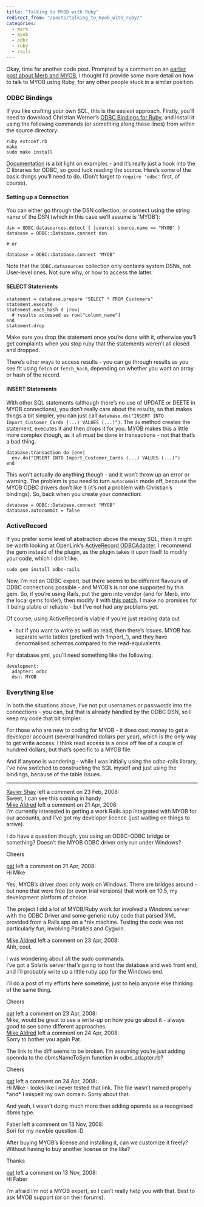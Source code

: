 ```yaml
---
title: "Talking to MYOB with Ruby"
redirect_from: "/posts/talking_to_myob_with_ruby/"
categories:
  - merb
  - myob
  - odbc
  - ruby
  - rails
---
```

Okay, time for another code post. Prompted by a comment on an [earlier
post about Merb and
MYOB](http://freelancing-gods.com/posts/mixing_merb_and_myob), I thought
I’d provide some more detail on how to talk to MYOB using Ruby, for any
other people stuck in a similar position.

### ODBC Bindings

If you like crafting your own SQL, this is the easiest approach.
Firstly, you’ll need to download Christian Werner’s [ODBC Bindings for
Ruby](http://ch-werner.de/rubyodbc/), and install it using the following
commands (or something along these lines) from within the source
directory:

    ruby extconf.rb
    make
    sudo make install

[Documentation](http://ch-werner.de/rubyodbc/odbc.html) is a bit light
on examples - and it’s really just a hook into the C libraries for ODBC,
so good luck reading the source. Here’s some of the basic things you’ll
need to do. (Don’t forget to `require 'odbc'` first, of course).

#### Setting up a Connection

You can either go through the DSN collection, or connect using the
string name of the DSN (which in this case we’ll assume is ‘MYOB’):

    dsn = ODBC.datasources.detect { |source| source.name == "MYOB" }
    database = ODBC::Database.connect dsn

    # or

    database = ODBC::Database.connect "MYOB"

Note that the `ODBC.datasources` collection only contains system DSNs,
not User-level ones. Not sure why, or how to access the latter.

#### SELECT Statements

    statement = database.prepare "SELECT * FROM Customers"
    statement.execute
    statement.each_hash d |row|
      # results accessed as row["column_name"]
    end
    statement.drop

Make sure you drop the statement once you’re done with it, otherwise
you’ll get complaints when you stop ruby that the statements weren’t all
closed and dropped.

There’s other ways to access results - you can go through results as you
see fit using `fetch` or `fetch_hash`, depending on whether you want an
array or hash of the record.

#### INSERT Statements

With other SQL statements (although there’s no use of UPDATE or DEETE in
MYOB connections), you don’t really care about the results, so that
makes things a bit simpler, you can just call
`database.do("INSERT INTO Import_Customer_Cards (...) VALUES (...)")`.
The `do` method creates the statement, executes it and then drops it for
you. MYOB makes this a little more complex though, as it all must be
done in transactions - not that that’s a bad thing.

    database.transaction do |env|
      env.do("INSERT INTO Import_Customer_Cards (...) VALUES (...)")
    end

This won’t actually do anything though - and it won’t throw up an error
or warning. The problem is you need to turn `autocommit` mode off,
because the MYOB ODBC drivers don’t like it (it’s not a problem with
Christian’s bindings). So, back when you create your connection:

    database = ODBC::Database.connect "MYOB"
    database.autocommit = false

### ActiveRecord

If you prefer some level of abstraction above the messy SQL, then it
might be worth looking at OpenLink’s [ActiveRecord
ODBCAdapter](http://odbc-rails.rubyforge.org/). I recommend the gem
instead of the plugin, as the plugin takes it upon itself to modify your
code, which I don’t like.

    sudo gem install odbc-rails

Now, I’m not an ODBC expert, but there seems to be different flavours of
ODBC connections possible - and MYOB’s is not one supported by this gem.
So, if you’re using Rails, put the gem into vendor (and for Merb, into
the local gems folder), then modify it with [this
patch](http://freelancing-gods.com/system/odbc-rails-patch-for-myob.diff).
I make no promises for it being stable or reliable - but I’ve not had
any problems yet.

Of course, using ActiveRecord is viable if you’re just reading data out
- but if you want to write as well as read, then there’s issues. MYOB
has separate write tables (prefixed with ‘Import\_’), and they have
denormalised schemas compared to the read-equivalents.

For database.yml, you’ll need something like the following:

    development:
      adapter: odbc
      dsn: MYOB

### Everything Else

In both the situations above, I’ve not put usernames or passwords into
the connections - you can, but that is already handled by the ODBC DSN,
so I keep my code that bit simpler.

For those who are new to coding for MYOB - it does cost money to get a
developer account (several hundred dollars per year), which is the only
way to get write access. I think read access is a once off fee of a
couple of hundred dollars, but that’s specific to a MYOB file.

And if anyone is wondering - while I was initially using the odbc-rails
library, I’ve now switched to constructing the SQL myself and just using
the bindings, because of the table issues.

------------------------------------------------------------------------

<div class="comments">
<div class="comment-author">
<a href="http://rhnh.net">Xavier Shay</a> left a comment on 23 Feb,
2008:</div>

<div class="comment" markdown="1">
Sweet, I can see this coming in handy

</div>
<div class="comment-author">
<a href="http://luminousmonkey.org/">Mike Aldred</a> left a comment on
21 Apr, 2008:</div>

<div class="comment" markdown="1">
I’m currently interested in getting a work Rails app integrated with
MYOB for our accounts, and I’ve got my developer licence (just waiting
on things to arrive).

I do have a question though, you using an ODBC-ODBC bridge or something?
Doesn’t the MYOB ODBC driver only run under Windows?

Cheers

</div>
<div class="comment-author">
<a href="http://freelancing-gods.com">pat</a> left a comment on 21 Apr,
2008:</div>

<div class="comment" markdown="1">
Hi Mike

Yes, MYOB’s driver does only work on Windows. There are bridges around -
but none that were free (or even trial versions) that work on 10.5, my
development platform of choice.

The project I did a lot of MYOB/Ruby work for involved a Windows server
with the ODBC Driver and some generic ruby code that parsed XML provided
from a Rails app on a \*nix machine. Testing the code was not
particularly fun, involving Parallels and Cygwin.

</div>
<div class="comment-author">
<a href="http://luminousmonkey.org/">Mike Aldred</a> left a comment on
23 Apr, 2008:</div>

<div class="comment" markdown="1">
Ahh, cool.

I was wondering about all the sudo commands.  
I’ve got a Solaris server that’s going to host the database and web
front end, and I’ll probably write up a little ruby app for the Windows
end.

I’ll do a post of my efforts here sometime, just to help anyone else
thinking of the same thing.

Cheers

</div>
<div class="comment-author">
<a href="http://freelancing-gods.com">pat</a> left a comment on 23 Apr,
2008:</div>

<div class="comment" markdown="1">
Mike, would be great to see a write-up on how you go about it - always
good to see some different approaches.

</div>
<div class="comment-author">
<a href="http://luminousmonkey.org/">Mike Aldred</a> left a comment on
24 Apr, 2008:</div>

<div class="comment" markdown="1">
Sorry to bother you again Pat.

The link to the diff seems to be broken. I’m assuming you’re just adding
openrda to the dbmsNameToSym function in odbc\_adapter.rb?

Cheers

</div>
<div class="comment-author">
<a href="http://freelancing-gods.com">pat</a> left a comment on 24 Apr,
2008:</div>

<div class="comment" markdown="1">
Hi Mike - looks like I never tested that link. The file wasn’t named
properly *and* I mispelt my own domain. Sorry about that.

And yeah, I wasn’t doing much more than adding openrda as a recognised
dbms type.

</div>
<div class="comment-author">
Faber left a comment on 13 Nov, 2008:</div>

<div class="comment" markdown="1">
Sori for my newbie question :D

After buying MYOB’s license and installing it, can we customize it
freely? Without having to buy another license or the like?

Thanks

</div>
<div class="comment-author">
<a href="http://freelancing-gods.com">pat</a> left a comment on 13 Nov,
2008:</div>

<div class="comment" markdown="1">
Hi Faber

I’m afraid I’m not a MYOB expert, so I can’t really help you with that.
Best to ask MYOB support (or on their forums).

</div>
</div>

